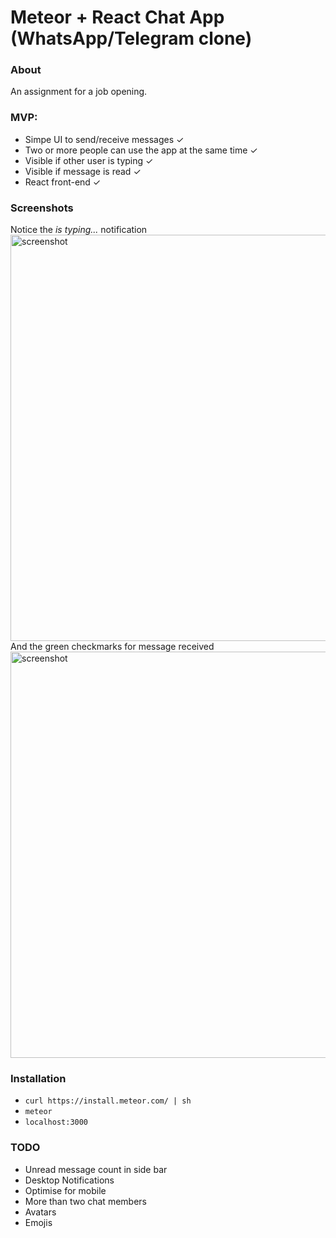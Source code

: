 # Meteor + React Chat App (WhatsApp/Telegram clone)

### About
An assignment for a job opening.  

### MVP:
- Simpe UI to send/receive messages ✓
- Two or more people can use the app at the same time ✓
- Visible if other user is typing ✓
- Visible if message is read ✓
- React front-end ✓

### Screenshots
Notice the *is typing...* notification  
<img src="https://github.com/stofstik/meteor-chat-app/blob/master/screenshot1.png" alt="screenshot" width="650px"/>  
And the green checkmarks for message received  
<img src="https://github.com/stofstik/meteor-chat-app/blob/master/screenshot2.png" alt="screenshot" width="650px"/>  

### Installation
- `curl https://install.meteor.com/ | sh`
- `meteor`
- `localhost:3000`

### TODO
- Unread message count in side bar
- Desktop Notifications
- Optimise for mobile
- More than two chat members
- Avatars
- Emojis
